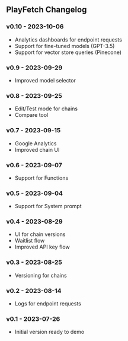 ## PlayFetch Changelog

### v0.10 - 2023-10-06
- Analytics dashboards for endpoint requests
- Support for fine-tuned models (GPT-3.5)
- Support for vector store queries (Pinecone)

### v0.9 - 2023-09-29
- Improved model selector

### v0.8 - 2023-09-25
- Edit/Test mode for chains
- Compare tool

### v0.7 - 2023-09-15
- Google Analytics
- Improved chain UI

### v0.6 - 2023-09-07
- Support for Functions

### v0.5 - 2023-09-04
- Support for System prompt

### v0.4 - 2023-08-29
- UI for chain versions
- Waitlist flow
- Improved API key flow

### v0.3 - 2023-08-25
- Versioning for chains

### v0.2 - 2023-08-14
- Logs for endpoint requests

### v0.1 - 2023-07-26
- Initial version ready to demo
